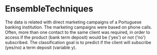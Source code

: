# EnsembleTechniques
The data is related with direct marketing campaigns of a Portuguese banking institution. The marketing campaigns were based on phone calls. Often, more than one contact to the same client was required, in order to access if the product (bank term deposit) would be ('yes') or not ('no') subscribed.
The classification goal is to predict if the client will subscribe (yes/no) a term deposit (variable y).
